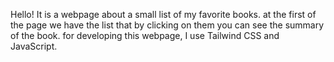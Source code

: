 Hello!
It is a webpage about a small list of my favorite books.
at the first of the page we have the list that by clicking on them you can see the summary of the book.
for developing this webpage, I use Tailwind CSS and JavaScript.
